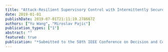 ```yaml
---
title: "Attack-Resilient Supervisory Control with Intermittently Secure Communication"
date: 2019-01-01
publishDate: 2019-07-01T21:11:19.278667Z
authors: ["Yu Wang", "Miroslav Pajic"]
publication_types: ["1"]
abstract: ""
featured: true
publication: "*Submitted to the 58th IEEE Conference on Decision and Control*"
---
```


